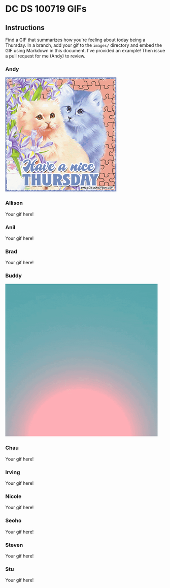 # DC DS 100719 GIFs

## Instructions

Find a GIF that summarizes how you're feeling about today being a Thursday.  In a branch, add your gif to the `images/` directory and embed the GIF using Markdown in this document.  I've provided an example!  Then issue a pull request for me (Andy) to review.

### Andy
![i really like kitties](images/andy.gif)

### Allison
Your gif here!

### Anil
Your gif here!

### Brad
Your gif here!

### Buddy
![i really like weird things](images/buddy.gif)

### Chau
Your gif here!

### Irving
Your gif here!

### Nicole
Your gif here!

### Seoho
Your gif here!

### Steven
Your gif here!

### Stu
Your gif here!

